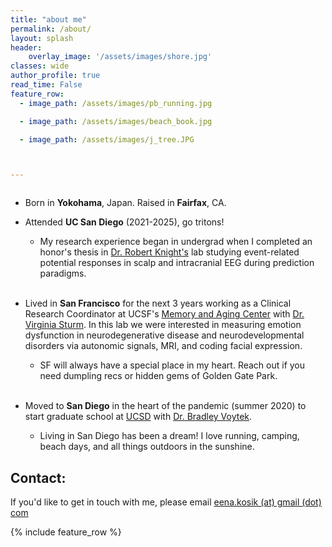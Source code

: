 ```yaml
---
title: "about me"
permalink: /about/
layout: splash
header:
    overlay_image: '/assets/images/shore.jpg'
classes: wide
author_profile: true
read_time: False
feature_row:
  - image_path: /assets/images/pb_running.jpg

  - image_path: /assets/images/beach_book.jpg

  - image_path: /assets/images/j_tree.JPG



---
```

<figure style="width: 50%" class="align-center"> 
  <img src="/assets/images/yosemite_2021.jpg" alt="">
</figure>

- Born in <strong>Yokohama</strong>, Japan. Raised in <strong>Fairfax</strong>, CA.

- Attended <strong>UC San Diego</strong> (2021-2025), go tritons!  
  - My research experience began in undergrad when I completed an honor's thesis in [Dr. Robert Knight's](https://knightlab.neuro.berkeley.edu/) lab studying event-related potential responses in scalp and intracranial EEG during prediction paradigms.<br /><br />

- Lived in <strong>San Francisco</strong> for the next 3 years working as a Clinical Research Coordinator at UCSF's [Memory and Aging Center](https://memory.ucsf.edu/) with [Dr. Virginia Sturm](https://canlab.ucsf.edu/). In this lab we were interested in measuring emotion dysfunction in neurodegenerative disease and neurodevelopmental disorders via autonomic signals, MRI, and coding facial expression. 
  - SF will always have a special place in my heart. Reach out if you need dumpling recs or hidden gems of Golden Gate Park.<br /><br />

- Moved to <strong>San Diego</strong> in the heart of the pandemic (summer 2020) to start graduate school at [UCSD](https://cogsci.ucsd.edu/graduates/phd-program/index.html) with [Dr. Bradley Voytek](https://cogsci.ucsd.edu/people/faculty/bradley-voytek.html).
  - Living in San Diego has been a dream! I love running, camping, beach days, and all things outdoors in the sunshine.

                            
## Contact:                              
If you'd like to get in touch with me, please email [eena.kosik (at) gmail (dot) com](mailto:eena.kosik@gmail.com)                                      
                    
{% include feature_row %}
